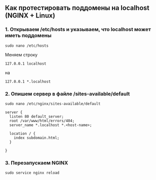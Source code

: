 ## Как протестировать поддомены на localhost (NGINX + Linux)

### 1. Открываем /etc/hosts и указываем, что localhost может иметь поддомены
```
sudo nano /etc/hosts
```

Меняем строку 
```
127.0.0.1 localhost
```
на
```
127.0.0.1 *.localhost
```

### 2. Опишем сервер в файле /sites-available/default
```
sudo nano /etc/nginx/sites-available/default
```

```
server {
  listen 80 default_server;
  root /var/www/html/errors/404;
  server_name *.localhost *.<host-name>;

  location / {
    index subdomain.html;
  }

}
```

### 3. Перезапускаем NGINX
```
sudo service nginx reload
```
